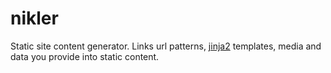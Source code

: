 nikler
======
Static site content generator. Links url patterns, [jinja2](http://jinja.pocoo.org/docs/) templates, media and data you provide into static content.
